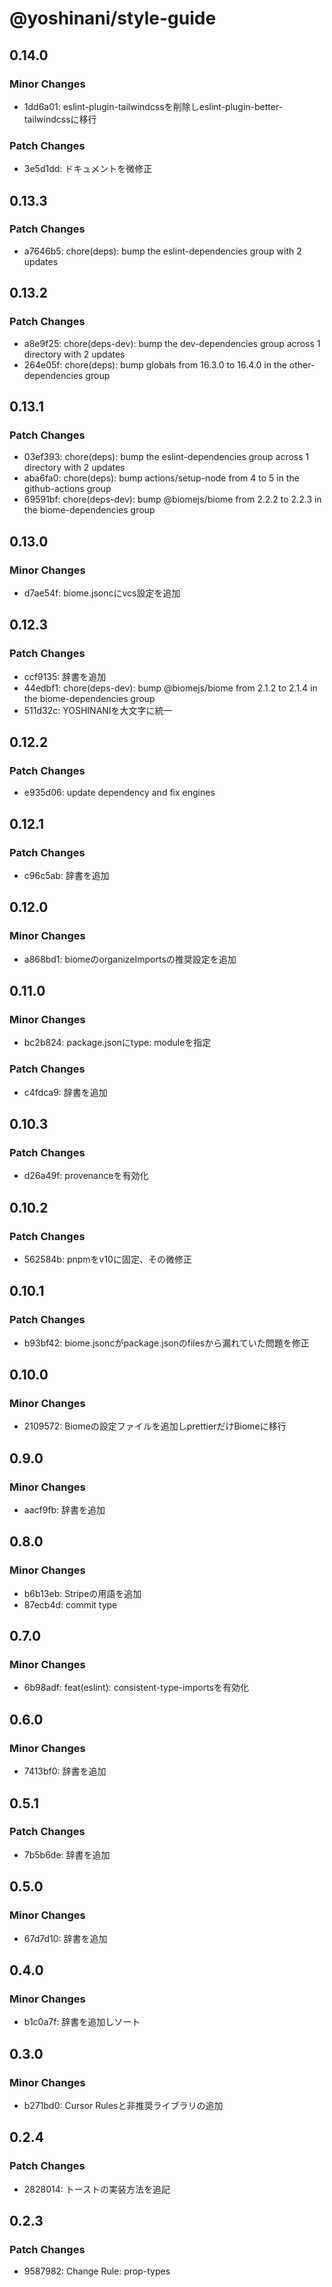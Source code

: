 # @yoshinani/style-guide

## 0.14.0

### Minor Changes

- 1dd6a01: eslint-plugin-tailwindcssを削除しeslint-plugin-better-tailwindcssに移行

### Patch Changes

- 3e5d1dd: ドキュメントを微修正

## 0.13.3

### Patch Changes

- a7646b5: chore(deps): bump the eslint-dependencies group with 2 updates

## 0.13.2

### Patch Changes

- a8e9f25: chore(deps-dev): bump the dev-dependencies group across 1 directory with 2 updates
- 264e05f: chore(deps): bump globals from 16.3.0 to 16.4.0 in the other-dependencies group

## 0.13.1

### Patch Changes

- 03ef393: chore(deps): bump the eslint-dependencies group across 1 directory with 2 updates
- aba6fa0: chore(deps): bump actions/setup-node from 4 to 5 in the github-actions group
- 69591bf: chore(deps-dev): bump @biomejs/biome from 2.2.2 to 2.2.3 in the biome-dependencies group

## 0.13.0

### Minor Changes

- d7ae54f: biome.jsoncにvcs設定を追加

## 0.12.3

### Patch Changes

- ccf9135: 辞書を追加
- 44edbf1: chore(deps-dev): bump @biomejs/biome from 2.1.2 to 2.1.4 in the biome-dependencies group
- 511d32c: YOSHINANIを大文字に統一

## 0.12.2

### Patch Changes

- e935d06: update dependency and fix engines

## 0.12.1

### Patch Changes

- c96c5ab: 辞書を追加

## 0.12.0

### Minor Changes

- a868bd1: biomeのorganizeImportsの推奨設定を追加

## 0.11.0

### Minor Changes

- bc2b824: package.jsonにtype: moduleを指定

### Patch Changes

- c4fdca9: 辞書を追加

## 0.10.3

### Patch Changes

- d26a49f: provenanceを有効化

## 0.10.2

### Patch Changes

- 562584b: pnpmをv10に固定、その微修正

## 0.10.1

### Patch Changes

- b93bf42: biome.jsoncがpackage.jsonのfilesから漏れていた問題を修正

## 0.10.0

### Minor Changes

- 2109572: Biomeの設定ファイルを追加しprettierだけBiomeに移行

## 0.9.0

### Minor Changes

- aacf9fb: 辞書を追加

## 0.8.0

### Minor Changes

- b6b13eb: Stripeの用語を追加
- 87ecb4d: commit type

## 0.7.0

### Minor Changes

- 6b98adf: feat(eslint): consistent-type-importsを有効化

## 0.6.0

### Minor Changes

- 7413bf0: 辞書を追加

## 0.5.1

### Patch Changes

- 7b5b6de: 辞書を追加

## 0.5.0

### Minor Changes

- 67d7d10: 辞書を追加

## 0.4.0

### Minor Changes

- b1c0a7f: 辞書を追加しソート

## 0.3.0

### Minor Changes

- b271bd0: Cursor Rulesと非推奨ライブラリの追加

## 0.2.4

### Patch Changes

- 2828014: トーストの実装方法を追記

## 0.2.3

### Patch Changes

- 9587982: Change Rule: prop-types
